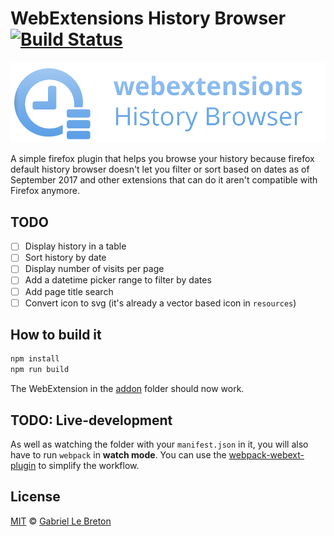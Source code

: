 # WebExtensions History Browser [![Build Status](https://travis-ci.org/GabLeRoux/webextensions-history-browser.svg?branch=master)](https://travis-ci.org/GabLeRoux/webextensions-history-browser)

![webextensions-history-browser-readme](resources/webextensions-history-browser-readme.png)

A simple firefox plugin that helps you browse your history because firefox default history browser doesn't let you filter or sort based on dates as of September 2017 and other extensions that can do it aren't compatible with Firefox anymore.

## TODO

- [ ] Display history in a table
- [ ] Sort history by date
- [ ] Display number of visits per page
- [ ] Add a datetime picker range to filter by dates
- [ ] Add page title search
- [ ] Convert icon to svg (it's already a vector based icon in `resources`)

## How to build it

```bash
npm install
npm run build
```

The WebExtension in the [addon](addon/) folder should now work.

## TODO: Live-development

As well as watching the folder with your `manifest.json` in it, you will also have to run `webpack` in **watch mode**. You can use the [webpack-webext-plugin](https://github.com/rpl/webpack-webext-plugin) to simplify the workflow.

## License

[MIT](LICENSE.md) © [Gabriel Le Breton](https://gableroux.com)
